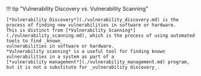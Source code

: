 !!! tip "Vulnerability Discovery vs. Vulnerability Scanning"

    [*Vulnerability Discovery*](./vulnerability_discovery.md) is the process of finding new vulnerabilities in software or hardware.
    This is distinct from [*Vulnerability Scanning*](./vulnerability_scanning.md), which is the process of using automated tools to find _known_
    vulnerabilities in software or hardware.
    *Vulnerability scanning* is a useful tool for finding known vulnerabilities in a system as part of a 
    [*vulnerability management*](./vulnerability_management.md) program, but it is not a substitute for _vulnerability discovery_.
